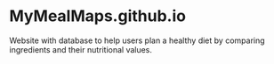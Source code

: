 # MyMealMaps.github.io
Website with database to help users plan a healthy diet by comparing ingredients and their nutritional values. 
